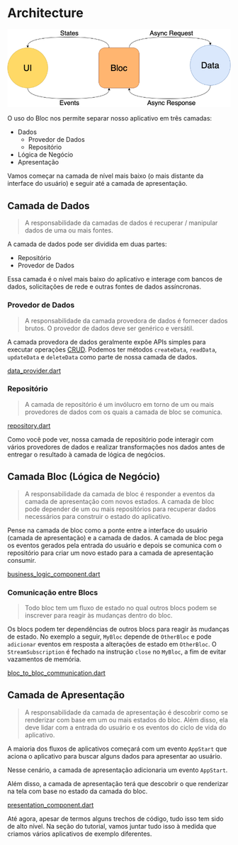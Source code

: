 # Architecture

![Bloc Architecture](../assets/bloc_architecture.png)

O uso do Bloc nos permite separar nosso aplicativo em três camadas:

- Dados
  - Provedor de Dados
  - Repositório
- Lógica de Negócio
- Apresentação

Vamos começar na camada de nível mais baixo (o mais distante da interface do usuário) e seguir até a camada de apresentação.

## Camada de Dados

> A responsabilidade da camadas de dados é recuperar / manipular dados de uma ou mais fontes.

A camada de dados pode ser dividida em duas partes:

- Repositório
- Provedor de Dados

Essa camada é o nível mais baixo do aplicativo e interage com bancos de dados, solicitações de rede e outras fontes de dados assíncronas.

### Provedor de Dados

> A responsabilidade da camada provedora de dados é fornecer dados brutos. O provedor de dados deve ser genérico e versátil.

A camada provedora de dados geralmente expõe APIs simples para executar operações [CRUD](https://en.wikipedia.org/wiki/Create,_read,_update_and_delete).
Podemos ter métodos `createData`, `readData`, `updateData` e `deleteData` como parte de nossa camada de dados.

[data_provider.dart](../_snippets/architecture/data_provider.dart.md ':include')

### Repositório

> A camada de repositório é um invólucro em torno de um ou mais provedores de dados com os quais a camada de bloc se comunica.

[repository.dart](../_snippets/architecture/repository.dart.md ':include')

Como você pode ver, nossa camada de repositório pode interagir com vários provedores de dados e realizar transformações nos dados antes de entregar o resultado à camada de lógica de negócios.

## Camada Bloc (Lógica de Negócio)

> A responsabilidade da camada de bloc é responder a eventos da camada de apresentação com novos estados. A camada de bloc pode depender de um ou mais repositórios para recuperar dados necessários para construir o estado do aplicativo.

Pense na camada de bloc como a ponte entre a interface do usuário (camada de apresentação) e a camada de dados. A camada de bloc pega os eventos gerados pela entrada do usuário e depois se comunica com o repositório para criar um novo estado para a camada de apresentação consumir.

[business_logic_component.dart](../_snippets/architecture/business_logic_component.dart.md ':include')

### Comunicação entre Blocs

> Todo bloc tem um fluxo de estado no qual outros blocs podem se inscrever para reagir às mudanças dentro do bloc.

Os blocs podem ter dependências de outros blocs para reagir às mudanças de estado. No exemplo a seguir, `MyBloc` depende de `OtherBloc` e pode `adicionar` eventos em resposta a alterações de estado em `OtherBloc`. O `StreamSubscription` é fechado na instrução `close` no `MyBloc`, a fim de evitar vazamentos de memória.

[bloc_to_bloc_communication.dart](../_snippets/architecture/bloc_to_bloc_communication.dart.md ':include')

## Camada de Apresentação

> A responsabilidade da camada de apresentação é descobrir como se renderizar com base em um ou mais estados do bloc. Além disso, ela deve lidar com a entrada do usuário e os eventos do ciclo de vida do aplicativo.

A maioria dos fluxos de aplicativos começará com um evento `AppStart` que aciona o aplicativo para buscar alguns dados para apresentar ao usuário.

Nesse cenário, a camada de apresentação adicionaria um evento `AppStart`.

Além disso, a camada de apresentação terá que descobrir o que renderizar na tela com base no estado da camada do bloc.

[presentation_component.dart](../_snippets/architecture/presentation_component.dart.md ':include')

Até agora, apesar de termos alguns trechos de código, tudo isso tem sido de alto nível. Na seção do tutorial, vamos juntar tudo isso à medida que criamos vários aplicativos de exemplo diferentes.
